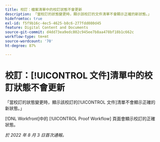 ```yaml
---
title: 校訂：檔案清單中的校訂狀態不會更新
description: 「當校訂的狀態變更時，顯示該校訂的文件清單不會顯示正確的新狀態。」
hidefromtoc: true
exl-id: f5f9b16c-4ec5-4625-b8c6-277fdd080d45
feature: Digital Content and Documents
source-git-commit: d4dd73ea9edc802c945ee7b8aa478bf18b1c662c
workflow-type: tm+mt
source-wordcount: '70'
ht-degree: 87%

---
```


# 校訂：[!UICONTROL 文件]清單中的校訂狀態不會更新

<!--Won't fix tab, article live by request-->

「當校訂的狀態變更時，顯示該校訂的[!UICONTROL 文件]清單不會顯示正確的新狀態。」

[!DNL Workfront]中的 [!UICONTROL Proof Workflow] 頁面會顯示校訂的正確狀態。

_於 2022 年 8 月 3 日首次通報。_
